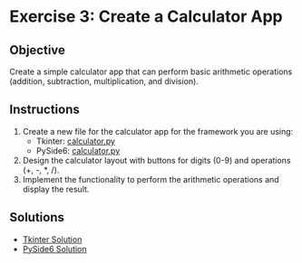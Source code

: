 # Exercise 3: Create a Calculator App

## Objective

Create a simple calculator app that can perform basic arithmetic operations (addition, subtraction, multiplication, and division).

## Instructions

1. Create a new file for the calculator app for the framework you are using:
   - Tkinter: [calculator.py](../../examples/tkinter/calculator.py)
   - PySide6: [calculator.py](../../examples/pyside6/calculator.py)
2. Design the calculator layout with buttons for digits (0-9) and operations (+, -, *, /).
3. Implement the functionality to perform the arithmetic operations and display the result.

## Solutions

- [Tkinter Solution](./tkinter-solution.py)
- [PySide6 Solution](./pyside6-solution.py)